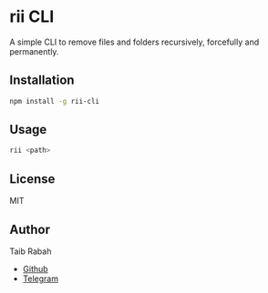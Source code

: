 # rii CLI

A simple CLI to remove files and folders recursively, forcefully and permanently.

## Installation

```bash
npm install -g rii-cli
```

## Usage

```bash
rii <path>
```

## License

MIT

## Author

Taib Rabah

- [Github](https://github.com/taib-rabah)
- [Telegram](https://t.me/y_o_5)
